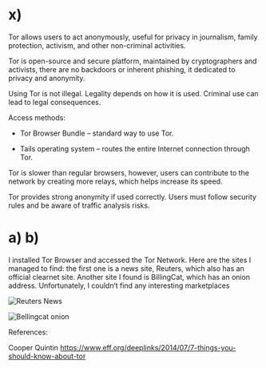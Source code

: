 
# **x)**

Tor allows users to act anonymously, useful for privacy in journalism, family protection, activism, and other non-criminal activities.

Tor is open-source and secure platform, maintained by cryptographers and activists, there are no backdoors or inherent phishing, it dedicated to privacy and anonymity.

Using Tor is not illegal. Legality depends on how it is used. Criminal use can lead to legal consequences.

Access methods:

- Tor Browser Bundle – standard way to use Tor.

- Tails operating system – routes the entire Internet connection through Tor.

Tor is slower than regular browsers, however, users can contribute to the network by creating more relays, which helps increase its speed.

Tor provides strong anonymity if used correctly. Users must follow security rules and be aware of traffic analysis risks.


# **a) b)**
I installed Tor Browser and accessed the Tor Network. Here are the sites I managed to find: the first one is a news site, Reuters, which also has an official clearnet site. 
Another site I found is BillingCat, which has an onion address. Unfortunately, I couldn’t find any interesting marketplaces

![Reuters News](https://github.com/user-attachments/assets/23a7e49a-dbb0-4d14-be12-3f9d3e94f12f)

![Bellingcat onion](https://github.com/user-attachments/assets/0687fcf3-c0d2-4ea0-9a9c-4abb4900cb42)


References:

 Cooper Quintin https://www.eff.org/deeplinks/2014/07/7-things-you-should-know-about-tor
